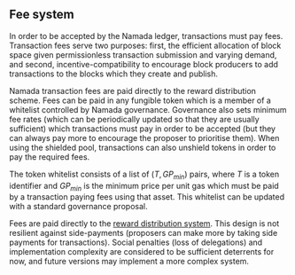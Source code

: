 ## Fee system

In order to be accepted by the Namada ledger, transactions must pay fees. Transaction fees serve two purposes: first, the efficient allocation of block space given permissionless transaction submission and varying demand, and second, incentive-compatibility to encourage block producers to add transactions to the blocks which they create and publish.

Namada transaction fees are paid directly to the reward distribution scheme. Fees can be paid in any fungible token which is a member of a whitelist controlled by Namada governance. Governance also sets minimum fee rates (which can be periodically updated so that they are usually sufficient) which transactions must pay in order to be accepted (but they can always pay more to encourage the proposer to prioritise them). When using the shielded pool, transactions can also unshield tokens in order to pay the required fees.

The token whitelist consists of a list of $(T, GP_{min})$ pairs, where $T$ is a token identifier and $GP_{min}$ is the minimum price per unit gas which must be paid by a transaction paying fees using that asset. This whitelist can be updated with a standard governance proposal.

Fees are paid directly to the [reward distribution system](./proof-of-stake/reward-distribution.md). This design is not resilient against side-payments (proposers can make more by taking side payments for transactions). Social penalties (loss of delegations) and implementation complexity are considered to be sufficient deterrents for now, and future versions may implement a more complex system.